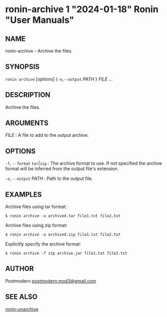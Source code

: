 # ronin-archive 1 "2024-01-18" Ronin "User Manuals"

## NAME

ronin-archive - Archive the files.

## SYNOPSIS

`ronin archive` [*options*] {`-o`,`--output` *PATH* } *FILE* ...

## DESCRIPTION

Archive the files.

## ARGUMENTS

*FILE*
: A file to add to the output archive.

## OPTIONS

`-f`, `--format` `tar`\|`zip`
: The archive format to use. If not specified the archive format will be
  inferred from the output file's extension.

`-o`, `--output` *PATH*
: Path to the output file.

## EXAMPLES

Archive files using tar format:

    $ ronin archive -o archived.tar file1.txt file2.txt

Archive files using zip format:

    $ ronin archive -o archived.zip file1.txt file2.txt

Explicitly specify the archive format:

    $ ronin archive -f zip archive.jar file1.txt file2.txt

## AUTHOR

Postmodern <postmodern.mod3@gmail.com>

## SEE ALSO

[ronin-unarchive](ronin-unarchive.1.md)
